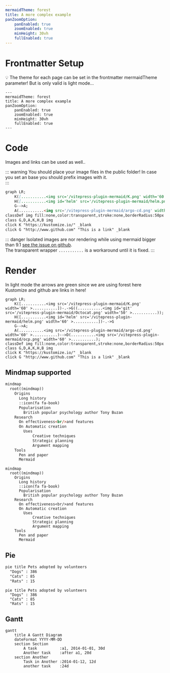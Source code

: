 ```yaml
---
mermaidTheme: forest
title: A more complex example
panZoomOption:
    panEnabled: true
    zoomEnabled: true
    minHeight: 30vh
    fullEnabled: true
---
```


# Frontmatter Setup

💡 The theme for each page can be set in the frontmatter mermaidTheme parameter! But is only valid is light mode...

```
---
mermaidTheme: forest
title: A more complex example
panZoomOption:
    panEnabled: true
    zoomEnabled: true
    minHeight: 30vh
    fullEnabled: true
---
```

# Code

Images and links can be used as well..

::: warning
You should place your image files in the public folder!
In case you set an base you should prefix images with it.  
:::


```mmd
graph LR;
    K([...........<img src='/vitepress-plugin-mermaid/K.png' width='60' >...........])-.->G((...........<img id='git' src='/vitepress-plugin-mermaid/Octocat.png' width='50' >...........));
    H([...........<img id='helm' src='/vitepress-plugin-mermaid/helm.png' width='60' >...........])-.->G
    G-->A;
    A(...........<img src='/vitepress-plugin-mermaid/argo-cd.png' width='60' >...........)-->D(...........<img src='/vitepress-plugin-mermaid/ocp.png' width='60' >...........);
classDef img fill:none,color:transparent,stroke:none,borderRadius:50px
class G,D,A,K,H,B img
click K "https://kustomize.io/" _blank
click G "http://www.github.com" "This is a link" _blank
```

::: danger
Isolated images are nor rendering while using mermaid bigger than 9.1 [see the issue on github](https://github.com/mermaid-js/mermaid/issues/4023).  
The transparent wrapper `...........` is a workaround until it is fixed.
:::

# Render

In light mode the arrows are green since we are using forest here  
Kustomize and github are links in here!


```mermaid
graph LR;
    K([...........<img src='/vitepress-plugin-mermaid/K.png' width='60' >...........])-.->G((...........<img id='git' src='/vitepress-plugin-mermaid/Octocat.png' width='50' >...........));
    H([...........<img id='helm' src='/vitepress-plugin-mermaid/helm.png' width='60' >...........])-.->G
    G-->A;
    A(...........<img src='/vitepress-plugin-mermaid/argo-cd.png' width='60' >...........)-->D(...........<img src='/vitepress-plugin-mermaid/ocp.png' width='60' >...........);
classDef img fill:none,color:transparent,stroke:none,borderRadius:50px
class G,D,A,K,H,B img
click K "https://kustomize.io/" _blank
click G "http://www.github.com" "This is a link" _blank
```

<!-- <script>
  import mindmap from "@mermaid-js/mermaid-mindmap"
</script> -->

## Mindmap supported

```mmd
mindmap
  root((mindmap))
    Origins
      Long history
      ::icon(fa fa-book)
      Popularisation
        British popular psychology author Tony Buzan
    Research
      On effectiveness<br/>and features
      On Automatic creation
        Uses
            Creative techniques
            Strategic planning
            Argument mapping
    Tools
      Pen and paper
      Mermaid
```

```mermaid
mindmap
  root((mindmap))
    Origins
      Long history
      ::icon(fa fa-book)
      Popularisation
        British popular psychology author Tony Buzan
    Research
      On effectiveness<br/>and features
      On Automatic creation
        Uses
            Creative techniques
            Strategic planning
            Argument mapping
    Tools
      Pen and paper
      Mermaid
```

## Pie

```mmd
pie title Pets adopted by volunteers
  "Dogs" : 386
  "Cats" : 85
  "Rats" : 15
```

```mermaid
pie title Pets adopted by volunteers
  "Dogs" : 386
  "Cats" : 85
  "Rats" : 15
```
## Gantt

```mermaid
gantt
    title A Gantt Diagram
    dateFormat YYYY-MM-DD
    section Section
        A task          :a1, 2014-01-01, 30d
        Another task    :after a1, 20d
    section Another
        Task in Another :2014-01-12, 12d
        another task    :24d
```

<style>
  #git {
    border-radius: 50px;
  }

  #helm,
  .dark #git{
    transform: scale(1.5);
  }

  .dark #helm {
    filter: brightness(1.5);
  }
</style>
